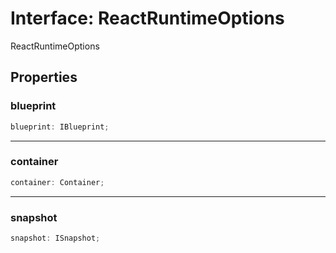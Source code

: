 # Interface: ReactRuntimeOptions

ReactRuntimeOptions

## Properties

### blueprint

```ts
blueprint: IBlueprint;
```

***

### container

```ts
container: Container;
```

***

### snapshot

```ts
snapshot: ISnapshot;
```
